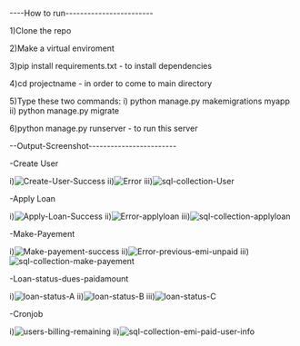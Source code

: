 ----How to run------------------------

1)Clone the repo

2)Make a virtual enviroment

3)pip install requirements.txt -  to install dependencies

4)cd projectname - in order to come to main directory

5)Type these two commands: i) python manage.py makemigrations myapp    ii) python manage.py migrate

6)python manage.py runserver - to run this server  

--Output-Screenshot------------------------

-Create User

i)![Create-User-Success](https://github.com/sarthak37/Brightmoney-task/assets/52873771/ac5fa7ea-31ff-42db-9f6d-9dcea80d4f7d)
ii)![Error](https://github.com/sarthak37/Brightmoney-task/assets/52873771/c78be3a0-53f5-4a4b-84bc-3c11cd7506e7)
iii)![sql-collection-User](https://github.com/sarthak37/Brightmoney-task/assets/52873771/f111d91b-9a1d-481b-a69a-f3d5062a1bff)

-Apply Loan

i)![Apply-Loan-Success](https://github.com/sarthak37/Brightmoney-task/assets/52873771/abe00b92-34cb-4480-9fa3-7f8bc70c3918)
ii)![Error-applyloan](https://github.com/sarthak37/Brightmoney-task/assets/52873771/2cdb8b33-d1fe-4f3e-92a1-79a5f76de6d5)
iii)![sql-collection-applyloan](https://github.com/sarthak37/Brightmoney-task/assets/52873771/58819cac-c419-4e63-8f73-08b4260b0905)

-Make-Payement

i)![Make-payement-success](https://github.com/sarthak37/Brightmoney-task/assets/52873771/d96c2322-df0f-4852-89ba-5a59cbda51a2)
ii)![Error-previous-emi-unpaid](https://github.com/sarthak37/Brightmoney-task/assets/52873771/7eab0054-7f79-4482-a3b1-b553f31c4f1f)
iii)![sql-collection-make-payement](https://github.com/sarthak37/Brightmoney-task/assets/52873771/4e35a451-24bf-4645-98e7-27050d450278)

-Loan-status-dues-paidamount

i)![loan-status-A](https://github.com/sarthak37/Brightmoney-task/assets/52873771/c42a2236-f193-40d0-9df8-9118a0636f27)
ii)![loan-status-B](https://github.com/sarthak37/Brightmoney-task/assets/52873771/12297eb8-2c83-4a76-b9a8-b267e9205690)
iii)![loan-status-C](https://github.com/sarthak37/Brightmoney-task/assets/52873771/fa49119e-1ee5-4b0f-b11a-3f89e436d6f0)

-Cronjob


i)![users-billing-remaining](https://github.com/sarthak37/Brightmoney-task/assets/52873771/8d39eb2e-dba6-44c0-9d30-5b068cd96f39)
ii)![sql-collection-emi-paid-user-info](https://github.com/sarthak37/Brightmoney-task/assets/52873771/d5a43990-fb0b-4af6-8f95-da1be31ab257)






